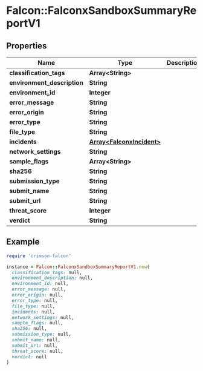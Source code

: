 # Falcon::FalconxSandboxSummaryReportV1

## Properties

| Name | Type | Description | Notes |
| ---- | ---- | ----------- | ----- |
| **classification_tags** | **Array&lt;String&gt;** |  | [optional] |
| **environment_description** | **String** |  | [optional] |
| **environment_id** | **Integer** |  | [optional] |
| **error_message** | **String** |  | [optional] |
| **error_origin** | **String** |  | [optional] |
| **error_type** | **String** |  | [optional] |
| **file_type** | **String** |  | [optional] |
| **incidents** | [**Array&lt;FalconxIncident&gt;**](FalconxIncident.md) |  | [optional] |
| **network_settings** | **String** |  | [optional] |
| **sample_flags** | **Array&lt;String&gt;** |  | [optional] |
| **sha256** | **String** |  | [optional] |
| **submission_type** | **String** |  | [optional] |
| **submit_name** | **String** |  | [optional] |
| **submit_url** | **String** |  | [optional] |
| **threat_score** | **Integer** |  | [optional] |
| **verdict** | **String** |  | [optional] |

## Example

```ruby
require 'crimson-falcon'

instance = Falcon::FalconxSandboxSummaryReportV1.new(
  classification_tags: null,
  environment_description: null,
  environment_id: null,
  error_message: null,
  error_origin: null,
  error_type: null,
  file_type: null,
  incidents: null,
  network_settings: null,
  sample_flags: null,
  sha256: null,
  submission_type: null,
  submit_name: null,
  submit_url: null,
  threat_score: null,
  verdict: null
)
```

